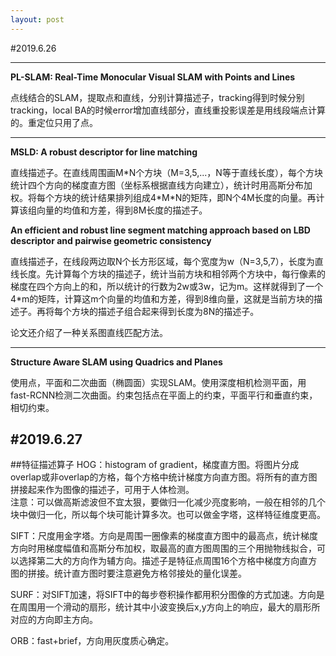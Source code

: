 ```yaml
---
layout: post
---
```


#2019.6.26

---
**PL-SLAM: Real-Time Monocular Visual SLAM with Points and Lines**

点线结合的SLAM，提取点和直线，分别计算描述子，tracking得到时候分别tracking，local BA的时候error增加直线部分，直线重投影误差是用线段端点计算的。重定位只用了点。

---
**MSLD: A robust descriptor for line matching**  

直线描述子。在直线周围画M\*N个方块（M=3,5,...，N等于直线长度），每个方块统计四个方向的梯度直方图（坐标系根据直线方向建立），统计时用高斯分布加权。将每个方块的统计结果排列组成4\*M\*N的矩阵，即N个4M长度的向量。再计算该组向量的均值和方差，得到8M长度的描述子。

**An efficient and robust line segment matching approach based on LBD descriptor and pairwise geometric consistency**

直线描述子，在线段两边取N个长方形区域，每个宽度为w（N=3,5,7），长度为直线长度。先计算每个方块的描述子，统计当前方块和相邻两个方块中，每行像素的梯度在四个方向上的和，所以统计的行数为2w或3w，记为m。这样就得到了一个4\*m的矩阵，计算这m个向量的均值和方差，得到8维向量，这就是当前方块的描述子。再将每个方块的描述子组合起来得到长度为8N的描述子。

论文还介绍了一种关系图直线匹配方法。

---
**Structure Aware SLAM using Quadrics and Planes**

使用点，平面和二次曲面（椭圆面）实现SLAM。使用深度相机检测平面，用fast-RCNN检测二次曲面。约束包括点在平面上的约束，平面平行和垂直约束，相切约束。

#2019.6.27
---
##特征描述算子
HOG：histogram of gradient，梯度直方图。将图片分成overlap或非overlap的方格，每个方格中统计梯度方向直方图。将所有的直方图拼接起来作为图像的描述子，可用于人体检测。  
注意：可以做高斯滤波但不宜太狠，要做归一化减少亮度影响，一般在相邻的几个块中做归一化，所以每个块可能计算多次。也可以做金字塔，这样特征维度更高。

SIFT：尺度用金字塔。方向是周围一圈像素的梯度直方图中的最高点，统计梯度方向时用梯度幅值和高斯分布加权，取最高的直方图周围的三个用抛物线拟合，可以选择第二大的方向作为辅方向。描述子是特征点周围16个方格中梯度方向直方图的拼接。统计直方图时要注意避免方格邻接处的量化误差。

SURF：对SIFT加速，将SIFT中的每步卷积操作都用积分图像的方式加速。方向是在周围用一个滑动的扇形，统计其中小波变换后x,y方向上的响应，最大的扇形所对应的方向即主方向。

ORB：fast+brief，方向用灰度质心确定。
